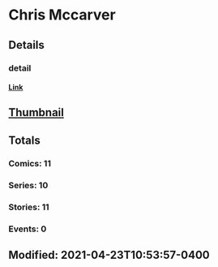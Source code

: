 # Chris  Mccarver 
## Details
### detail
#### [Link](http://marvel.com/comics/creators/13076/chris_mccarver?utm_campaign=apiRef&utm_source=225578a89fc76f3d20fbffda5d17a88d)
## [Thumbnail](http://i.annihil.us/u/prod/marvel/i/mg/b/40/image_not_available.jpg)
## Totals
### Comics: 11
### Series: 10
### Stories: 11
### Events: 0
## Modified: 2021-04-23T10:53:57-0400